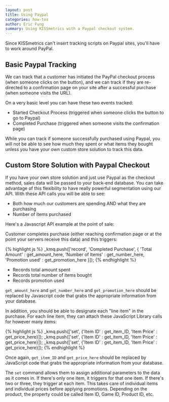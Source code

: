 ```yaml
---
layout: post
title: Using Paypal
categories: how-tos
author: Eric Fung
summary: Using KISSmetrics with a Paypal checkout system.
---
```

Since KISSmetrics can't insert tracking scripts on Paypal sites, you'll have to work around PayPal.

## Basic Paypal Tracking

We can track that a customer has initiated the PayPal checkout process (when someone clicks on the button), and we can track if they are re-directed to a confirmation page on your site after a successful purchase (when someone visits the URL).

On a very basic level you can have these two events tracked:

* Started Checkout Process (triggered when someone clicks the button to go to Paypal)
* Completed Purchase (triggered when someone visits the confirmation page)

While you can track if someone successfully purchased using Paypal, you will not be able to see how much they spent or what items they bought unless you have your own custom store solution to track this data.

## Custom Store Solution with Paypal Checkout

If you have your own store solution and just use Paypal as the checkout method, sales data will be passed to your back-end database. You can take advantage of this flexibility to have really powerful segmentation using our API. With these API calls you will be able to see:

* Both how much our customers are spending AND what they are purchasing
* Number of items purchased

Here's a Javascript API example at the point of sale:

Customer completes purchase (either reaching confirmation page or at the point your servers receive this data) and this triggers:

{% highlight js %}
_kmq.push(['record', 'Completed Purchase', {
  'Total Amount' : get_amount_here,
  'Number of Items' : get_number_here,
  'Promotion used' : get_promotion_here }]);
{% endhighlight %}

* Records total amount spent
* Records total number of items bought
* Records promotion used

`get_amount_here` and `get_number_here` and `get_promotion_here` should be replaced by Javascript code that grabs the appropriate information from your database.

In addition, you should be able to designate each "line item" in the purchase. For each line item, they can attach these JavaScript Library calls for however many items:

{% highlight js %}
_kmq.push(['set', {'Item ID' : get_item_ID, 'Item Price' : get_price_here}]);
_kmq.push(['set', {'Item ID' : get_item_ID, 'Item Price' : get_price_here}]);
_kmq.push(['set', {'Item ID' : get_item_ID, 'Item Price' : get_price_here}]);
{% endhighlight %}

Once again, `get_item_ID` and `get_price_here` should be replaced by JavaScript code that grabs the appropriate information from your database.

The `set` command allows them to assign additional parameters to the data as it comes in. If there's only one item, it triggers for that one item. If there's two or three, they trigger at each item. This takes care of individual items and individual prices before applying promotions. Depending on the product, the property could be called Item ID, Game ID, Product ID, etc.